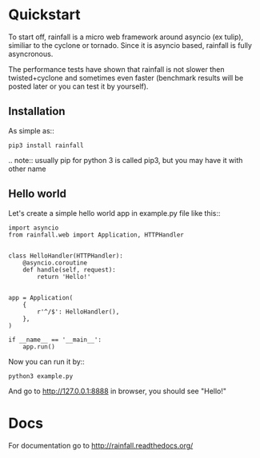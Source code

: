 Quickstart
====================================

To start off, rainfall is a micro web framework around asyncio (ex tulip), similiar to the cyclone or tornado. Since it is asyncio based, rainfall is fully asyncronous.

The performance tests have shown that rainfall is not slower then twisted+cyclone and sometimes even faster (benchmark results will be posted later or you can test it by yourself).


Installation
------------------------------------

As simple as::

    pip3 install rainfall

.. note::
    usually pip for python 3 is called pip3, but you may have it with other name


Hello world
------------------------------------

Let's create a simple hello world app in example.py file like this::

    import asyncio
    from rainfall.web import Application, HTTPHandler


    class HelloHandler(HTTPHandler):
        @asyncio.coroutine
        def handle(self, request):
            return 'Hello!'


    app = Application(
        {
            r'^/$': HelloHandler(),
        },
    )

    if __name__ == '__main__':
        app.run()

Now you can run it by::

    python3 example.py

And go to http://127.0.0.1:8888 in browser, you should see "Hello!"

Docs
======================================

For documentation go to http://rainfall.readthedocs.org/
